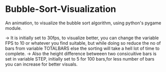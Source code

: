 # Bubble-Sort-Visualization

An animation, to visualize the bubble sort algorithm, using python's pygame module.

-> It is initially set to 30fps, to visualize better, you can change the variable FPS to 10 or whatever you find suitable, but while doing
   so reduce the no of bars from variable TOTALBARS else the sorting will take a hell lot of time to complete.
-> Also the height difference betweeen two consicuitive bars is set in variable STEP, initially set to 5 for 100 bars,for less number of 
   bars you can increase for better visuals.
